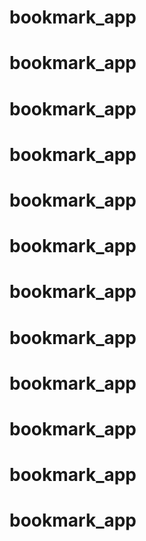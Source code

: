 # bookmark_app
# bookmark_app
# bookmark_app
# bookmark_app
# bookmark_app
# bookmark_app
# bookmark_app
# bookmark_app
# bookmark_app
# bookmark_app
# bookmark_app
# bookmark_app
